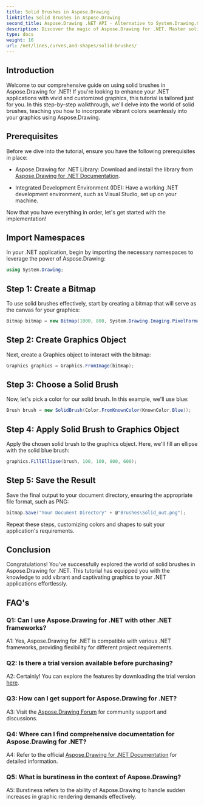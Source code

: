 ```yaml
---
title: Solid Brushes in Aspose.Drawing
linktitle: Solid Brushes in Aspose.Drawing
second_title: Aspose.Drawing .NET API - Alternative to System.Drawing.Common
description: Discover the magic of Aspose.Drawing for .NET. Master solid brushes in this step-by-step guide for vibrant graphics.
type: docs
weight: 10
url: /net/lines,curves,and-shapes/solid-brushes/
---
```

## Introduction

Welcome to our comprehensive guide on using solid brushes in Aspose.Drawing for .NET! If you're looking to enhance your .NET applications with vivid and customized graphics, this tutorial is tailored just for you. In this step-by-step walkthrough, we'll delve into the world of solid brushes, teaching you how to incorporate vibrant colors seamlessly into your graphics using Aspose.Drawing.

## Prerequisites

Before we dive into the tutorial, ensure you have the following prerequisites in place:

- Aspose.Drawing for .NET Library: Download and install the library from [Aspose.Drawing for .NET Documentation](https://reference.aspose.com/drawing/net/).

- Integrated Development Environment (IDE): Have a working .NET development environment, such as Visual Studio, set up on your machine.

Now that you have everything in order, let's get started with the implementation!

## Import Namespaces

In your .NET application, begin by importing the necessary namespaces to leverage the power of Aspose.Drawing:

```csharp
using System.Drawing;
```

## Step 1: Create a Bitmap

To use solid brushes effectively, start by creating a bitmap that will serve as the canvas for your graphics:

```csharp
Bitmap bitmap = new Bitmap(1000, 800, System.Drawing.Imaging.PixelFormat.Format32bppPArgb);
```

## Step 2: Create Graphics Object

Next, create a Graphics object to interact with the bitmap:

```csharp
Graphics graphics = Graphics.FromImage(bitmap);
```

## Step 3: Choose a Solid Brush

Now, let's pick a color for our solid brush. In this example, we'll use blue:

```csharp
Brush brush = new SolidBrush(Color.FromKnownColor(KnownColor.Blue));
```

## Step 4: Apply Solid Brush to Graphics Object

Apply the chosen solid brush to the graphics object. Here, we'll fill an ellipse with the solid blue brush:

```csharp
graphics.FillEllipse(brush, 100, 100, 800, 600);
```

## Step 5: Save the Result

Save the final output to your document directory, ensuring the appropriate file format, such as PNG:

```csharp
bitmap.Save("Your Document Directory" + @"Brushes\Solid_out.png");
```

Repeat these steps, customizing colors and shapes to suit your application's requirements.

## Conclusion

Congratulations! You've successfully explored the world of solid brushes in Aspose.Drawing for .NET. This tutorial has equipped you with the knowledge to add vibrant and captivating graphics to your .NET applications effortlessly.

## FAQ's

### Q1: Can I use Aspose.Drawing for .NET with other .NET frameworks?

A1: Yes, Aspose.Drawing for .NET is compatible with various .NET frameworks, providing flexibility for different project requirements.

### Q2: Is there a trial version available before purchasing?

A2: Certainly! You can explore the features by downloading the trial version [here](https://releases.aspose.com/).

### Q3: How can I get support for Aspose.Drawing for .NET?

A3: Visit the [Aspose.Drawing Forum](https://forum.aspose.com/c/diagram/17) for community support and discussions.

### Q4: Where can I find comprehensive documentation for Aspose.Drawing for .NET?

A4: Refer to the official [Aspose.Drawing for .NET Documentation](https://reference.aspose.com/drawing/net/) for detailed information.

### Q5: What is burstiness in the context of Aspose.Drawing?

A5: Burstiness refers to the ability of Aspose.Drawing to handle sudden increases in graphic rendering demands effectively.
